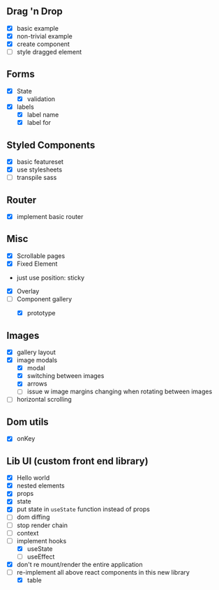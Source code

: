 ## Drag 'n Drop
 - [x] basic example
 - [x] non-trivial example
 - [x] create component
 - [ ] style dragged element

## Forms
  - [x] State
    - [x] validation
  - [x] labels
    - [x] label name
    - [x] label for

## Styled Components
- [x] basic featureset
- [x] use stylesheets
- [ ] transpile sass

## Router
- [x] implement basic router

## Misc
- [x] Scrollable pages
- [x] Fixed Element
 - just use position: sticky
- [x] Overlay
- [ ] Component gallery
  - [x] prototype


## Images
  - [x] gallery layout
  - [x] image modals
    - [x] modal
    - [x] switching between images
    - [x] arrows
    - [ ] issue w image margins changing when rotating between images
  - [ ] horizontal scrolling

## Dom utils
 - [x] onKey

## Lib UI (custom front end library)
  - [x] Hello world
  - [x] nested elements
  - [x] props
  - [x] state
  - [x] put state in `useState` function instead of props
  - [ ] dom diffing
  - [ ] stop render chain
  - [ ] context
  - [ ] implement hooks
    - [x] useState
    - [ ] useEffect
  - [x] don't re mount/render the entire application
  - [ ] re-implement all above react components in this new library
    - [x] table
